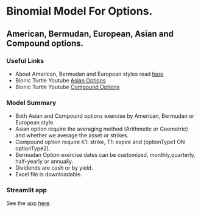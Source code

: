 # Binomial Model For Options.
## American, Bermudan, European, Asian and Compound options.

### Useful Links

- About American, Bermudan and European styles read [ here](https://corporatefinanceinstitute.com/resources/derivatives/american-vs-european-vs-bermudan-options/)
- Bionic Turtle Youtube [Asian Options](https://youtu.be/rsyBxMtnn9A?si=C5_xG9Z6R6hNFo2y)
- Bionic Turtle Youtube [Compound Options](https://youtu.be/CC9JWooTGrQ?si=6mnoGL6am7MUvq9e)
### Model Summary
- Both Asian and Compound options exercise by American, Bermudan or European style.
- Asian option require the averaging method (Arithmetic or Geometric) and whether we average the asset or strikes.
- Compound option require K1: strike, T1: expire and (optionType1 ON optionType2).
- Bermudan Option exercise dates can be customized, monthly,quarterly, half-yearly or annually.
- Dividends are cash or by yield.
- Excel file is downloadable.
  
### Streamlit app
See the app [here](https://binomial-model-option-pricing-k.streamlit.app/).
